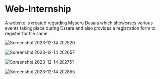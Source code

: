 # Web-Internship

A website is created regarding Mysuru Dasara which showcases various events taking place during Dasara and also provides a registration form to register for the same.

![Screenshot 2023-12-14 202520](https://github.com/Pratiksha-Barman/Web-Internship/assets/96463111/5e77a64f-9b06-4302-8506-b62ffcc6f8a0)


![Screenshot 2023-12-14 202657](https://github.com/Pratiksha-Barman/Web-Internship/assets/96463111/96ea5a56-a4f2-40d1-9b54-e6f15c9d9157)


![Screenshot 2023-12-14 202751](https://github.com/Pratiksha-Barman/Web-Internship/assets/96463111/d661a8f9-494d-4801-b4e1-47a780847494)


![Screenshot 2023-12-14 202855](https://github.com/Pratiksha-Barman/Web-Internship/assets/96463111/fdffeb36-694d-444d-a220-69e7dcf16e3e)
